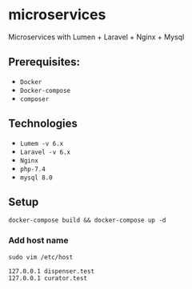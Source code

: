 # microservices
Microservices with Lumen + Laravel + Nginx + Mysql

## Prerequisites:

- `Docker`
- `Docker-compose`
- `composer`

## Technologies
- `Lumem -v 6.x`
- `Laravel -v 6.x`
- `Nginx`
- `php-7.4`
- `mysql 8.0`

## Setup

`docker-compose build && docker-compose up -d`

### Add host name
`sudo vim /etc/host`

```
127.0.0.1 dispenser.test
127.0.0.1 curator.test
```
